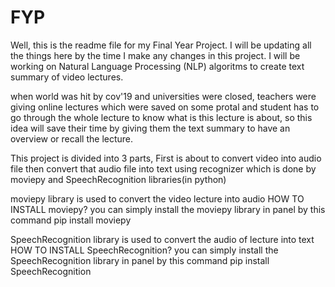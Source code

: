 # FYP
Well, this is the readme file for my Final Year Project. I will be updating all the things here by the time I make any changes in this project. I will be working on Natural Language Processing (NLP) algoritms to create text summary of video lectures.

when world was hit by cov'19 and universities were closed, teachers were giving online lectures which were saved on some protal and student has to go through the whole lecture to know what is this lecture is about, so this idea will save their time by giving them the text summary to have an overview or recall the lecture.

This project is divided into 3 parts,
First is about to convert video into audio file then convert that audio file into text using recognizer which is done by moviepy and SpeechRecognition libraries(in python)
 
moviepy library is used to convert the video lecture into audio 
HOW TO INSTALL moviepy?
you can simply install the moviepy library in panel by this command
pip install moviepy


SpeechRecognition library is used to convert the audio of lecture into text 
HOW TO INSTALL SpeechRecognition?
you can simply install the SpeechRecognition library in panel by this command
pip install SpeechRecognition
